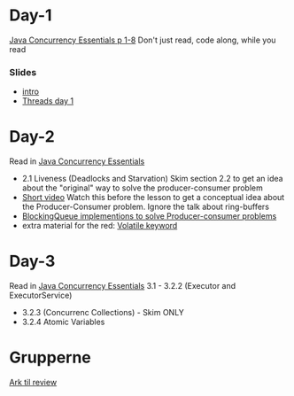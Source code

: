 # Day-1
[Java Concurrency Essentials p 1-8](https://www.javacodegeeks.com/minibook/java-concurrency-essentials)
Don't just read, code along, while you read


### Slides
- [intro](https://docs.google.com/presentation/d/1ta1GsQeeXvno0MwWrWaKsSMHxrvfE37oViMuKzrhIxs/edit?usp=sharing)
- [Threads day 1](ThreadsDay1.pdf)

# Day-2
Read in [Java Concurrency Essentials](https://www.javacodegeeks.com/minibook/java-concurrency-essentials)
- 2.1 Liveness (Deadlocks and Starvation)
Skim section 2.2 to get an idea about the "original" way to solve the producer-consumer problem 
- [Short video](https://www.youtube.com/watch?v=VXJSJ6c3ZIs) 
Watch this before the lesson to get a conceptual idea about the Producer-Consumer problem. Ignore the talk about ring-buffers
- [BlockingQueue implementions to solve Producer-consumer problems](http://tutorials.jenkov.com/java-util-concurrent/blockingqueue.html)
- extra material for the red: [Volatile keyword](http://tutorials.jenkov.com/java-concurrency/volatile.html)

# Day-3
Read in [Java Concurrency Essentials](https://www.javacodegeeks.com/minibook/java-concurrency-essentials)
3.1 - 3.2.2 (Executor and ExecutorService)
- 3.2.3 (Concurrenc Collections) - Skim ONLY
- 3.2.4 Atomic Variables

# Grupperne 
[Ark til review](https://docs.google.com/spreadsheets/d/1m44DXpp-kcUK2TMKmlDDL9N68IFPyxuSx_L6Q7ZfAo4/edit?usp=sharing)
